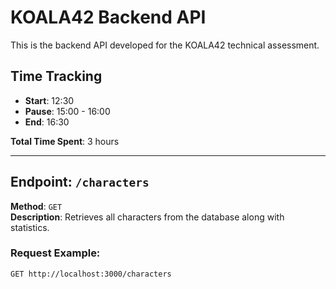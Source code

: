 # KOALA42 Backend API

This is the backend API developed for the KOALA42 technical assessment.

## Time Tracking

-   **Start**: 12:30
-   **Pause**: 15:00 - 16:00
-   **End**: 16:30

**Total Time Spent**: 3 hours

---

## Endpoint: `/characters`

**Method**: `GET`  
**Description**: Retrieves all characters from the database along with statistics.

### Request Example:

```sh
GET http://localhost:3000/characters
```
